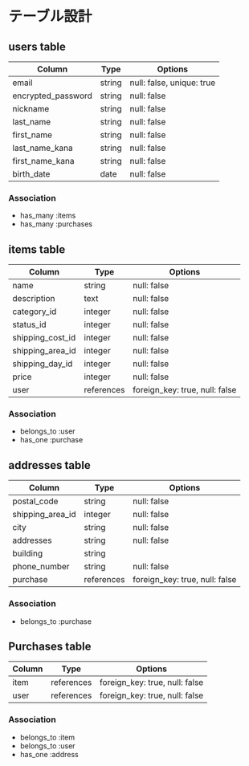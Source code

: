 # テーブル設計

## users table

| Column             | Type       | Options                    |
|--------------------|------------|----------------------------|
| email              | string     | null: false, unique: true  |
| encrypted_password | string     | null: false                |
| nickname           | string     | null: false                |
| last_name          | string     | null: false                |
| first_name         | string     | null: false                |
| last_name_kana     | string     | null: false                |
| first_name_kana    | string     | null: false                |
| birth_date         | date       | null: false                |




### Association

* has_many :items
* has_many :purchases

## items table

| Column           | Type       | Options                          |
|------------------|------------|----------------------------------|
| name             | string     | null: false                      |
| description      | text       | null: false                      |
| category_id      | integer    | null: false                      |
| status_id        | integer    | null: false                      |
| shipping_cost_id | integer    | null: false                      |
| shipping_area_id | integer    | null: false                      |
| shipping_day_id  | integer    | null: false                      |
| price            | integer    | null: false                      |
| user             | references | foreign_key: true, null: false   |出品者ユーザー



### Association

- belongs_to :user
- has_one :purchase

## addresses table

| Column           | Type       | Options                          |
|------------------|------------|----------------------------------|
| postal_code      | string     | null: false                      |
| shipping_area_id | integer    | null: false                      |
| city             | string     | null: false                      |
| addresses        | string     | null: false                      |
| building         | string     |                                  |
| phone_number     | string     | null: false                      |
| purchase         | references | foreign_key: true, null: false   |


### Association

- belongs_to :purchase

## Purchases table

| Column | Type       | Options                          |
|--------|------------|----------------------------------|
| item   | references | foreign_key: true, null: false   |
| user   | references | foreign_key: true, null: false   | 購入者ユーザー

### Association

- belongs_to :item
- belongs_to :user
- has_one :address